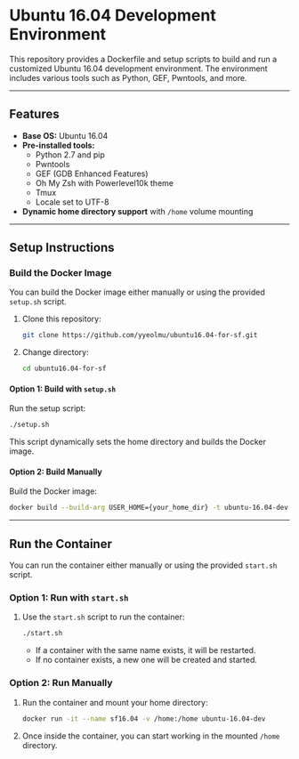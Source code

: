 # Ubuntu 16.04 Development Environment

This repository provides a Dockerfile and setup scripts to build and run a customized Ubuntu 16.04 development environment. The environment includes various tools such as Python, GEF, Pwntools, and more.

---

## Features
- **Base OS:** Ubuntu 16.04
- **Pre-installed tools:**
  - Python 2.7 and pip
  - Pwntools
  - GEF (GDB Enhanced Features)
  - Oh My Zsh with Powerlevel10k theme
  - Tmux
  - Locale set to UTF-8
- **Dynamic home directory support** with `/home` volume mounting

---

## Setup Instructions

### Build the Docker Image
You can build the Docker image either manually or using the provided `setup.sh` script.

1. Clone this repository:
   ```bash
   git clone https://github.com/yyeolmu/ubuntu16.04-for-sf.git
   ```
2. Change directory:
   ```bash
   cd ubuntu16.04-for-sf
   ```

#### **Option 1: Build with `setup.sh`**
Run the setup script:
   ```bash
   ./setup.sh
   ```
   This script dynamically sets the home directory and builds the Docker image.

#### **Option 2: Build Manually**
Build the Docker image:
   ```bash
   docker build --build-arg USER_HOME={your_home_dir} -t ubuntu-16.04-dev .
   ```

---

## Run the Container
You can run the container either manually or using the provided `start.sh` script.

### **Option 1: Run with `start.sh`**
1. Use the `start.sh` script to run the container:
   ```bash
   ./start.sh
   ```

   - If a container with the same name exists, it will be restarted.
   - If no container exists, a new one will be created and started.

### **Option 2: Run Manually**
1. Run the container and mount your home directory:
   ```bash
   docker run -it --name sf16.04 -v /home:/home ubuntu-16.04-dev
   ```

2. Once inside the container, you can start working in the mounted `/home` directory.
